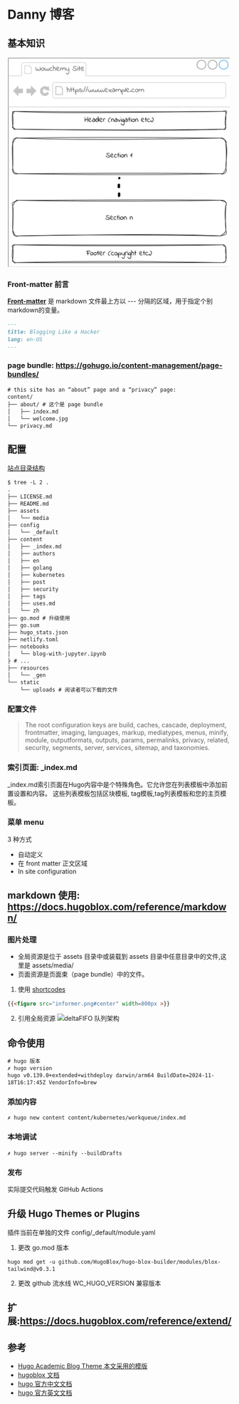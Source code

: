 

# Danny 博客

## 基本知识
![](.README_images/blog_section.png)
### Front-matter 前言

[**Front-matter**](https://docs.hugoblox.com/reference/front-matter/) 是 markdown 文件最上方以 --- 分隔的区域，用于指定个别markdown的变量。

```markdown
---
title: Blogging Like a Hacker
lang: en-US
---
```

### page bundle: https://gohugo.io/content-management/page-bundles/

```shell
# this site has an “about” page and a “privacy” page:
content/
├── about/ # 这个是 page bundle 
│   ├── index.md
│   └── welcome.jpg
└── privacy.md
```


## 配置

[站点目录结构](https://docs.hugoblox.com/reference/site-structure/)

```shell
$ tree -L 2 .
.
├── LICENSE.md
├── README.md
├── assets
│   └── media
├── config
│   └── _default
├── content
│   ├── _index.md
│   ├── authors
│   ├── en
│   ├── golang
│   ├── kubernetes
│   ├── post
│   ├── security
│   ├── tags
│   ├── uses.md
│   └── zh
├── go.mod # 升级使用
├── go.sum
├── hugo_stats.json
├── netlify.toml
├── notebooks
│   └── blog-with-jupyter.ipynb
├ # ...
├── resources
│   └── _gen
└── static
    └── uploads # 阅读者可以下载的文件

```



### 配置文件

> The root configuration keys are build, caches, cascade, deployment, frontmatter, imaging, languages, markup, mediatypes,
menus, minify, module, outputformats, outputs, params, permalinks, privacy, related, security, segments, server, services, sitemap, and taxonomies.



### 索引页面: _index.md

_index.md索引页面在Hugo内容中是个特殊角色。它允许您在列表模板中添加前置设置和内容。
这些列表模板包括区块模板, tag模板,tag列表模板和您的主页模板。


### 菜单 menu

3 种方式

- 自动定义
- 在 front matter 正文区域
- In site configuration



## markdown 使用: https://docs.hugoblox.com/reference/markdown/




### 图片处理

- 全局资源是位于 assets 目录中或装载到 assets 目录中任意目录中的文件,这里是 assets/media/
- 页面资源是页面束（page bundle）中的文件。




1. 使用 [shortcodes](https://gohugo.io/content-management/shortcodes/#figure)
```markdown
{{<figure src="informer.png#center" width=800px >}}
```

2. 引用全局资源
![deltaFIFO 队列架构](deltafifo.png "deltaFIFO 队列")


## 命令使用


```shell
# hugo 版本
✗ hugo version
hugo v0.139.0+extended+withdeploy darwin/arm64 BuildDate=2024-11-18T16:17:45Z VendorInfo=brew
```

### 添加内容
```shell
✗ hugo new content content/kubernetes/workqueue/index.md
```


### 本地调试

```shell
✗ hugo server --minify --buildDrafts
```


### 发布

实际提交代码触发 GitHub Actions



## 升级 Hugo Themes or Plugins

插件当前在单独的文件 config/_default/module.yaml 

1. 更改 go.mod 版本
```shell
hugo mod get -u github.com/HugoBlox/hugo-blox-builder/modules/blox-tailwind@v0.3.1
```
2. 更改 github 流水线 WC_HUGO_VERSION 兼容版本


## 扩展:https://docs.hugoblox.com/reference/extend/


## 参考
- [Hugo Academic Blog Theme 本文采用的模版](https://github.com/HugoBlox/theme-blog)
- [hugoblox 文档](https://docs.hugoblox.com/)
- [hugo 官方中文文档](https://hugo.opendocs.io/content-management/)
- [hugo 官方英文文档](https://gohugo.io/documentation/)


